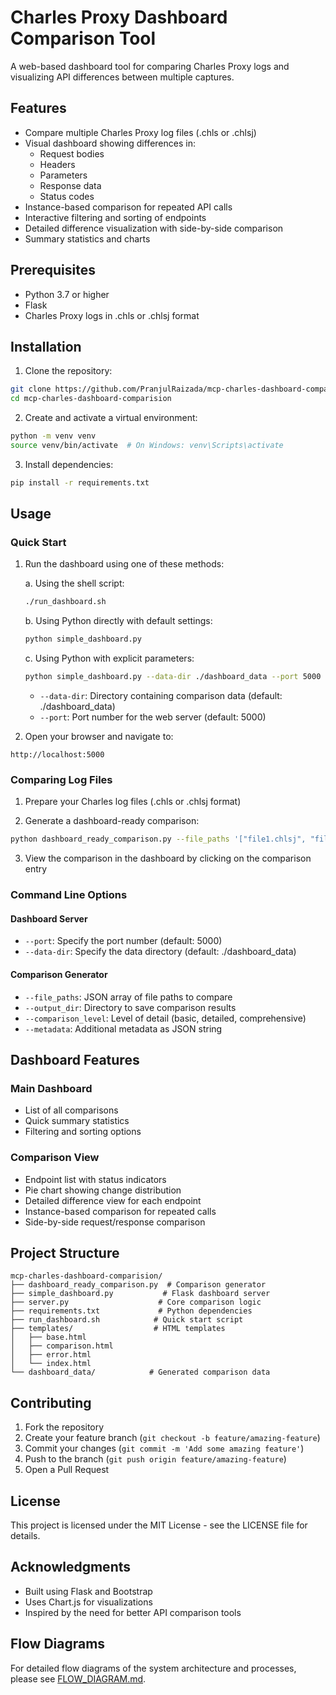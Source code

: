# Charles Proxy Dashboard Comparison Tool

A web-based dashboard tool for comparing Charles Proxy logs and visualizing API differences between multiple captures.

## Features

- Compare multiple Charles Proxy log files (.chls or .chlsj)
- Visual dashboard showing differences in:
  - Request bodies
  - Headers
  - Parameters
  - Response data
  - Status codes
- Instance-based comparison for repeated API calls
- Interactive filtering and sorting of endpoints
- Detailed difference visualization with side-by-side comparison
- Summary statistics and charts

## Prerequisites

- Python 3.7 or higher
- Flask
- Charles Proxy logs in .chls or .chlsj format

## Installation

1. Clone the repository:
```bash
git clone https://github.com/PranjulRaizada/mcp-charles-dashboard-comparision.git
cd mcp-charles-dashboard-comparision
```

2. Create and activate a virtual environment:
```bash
python -m venv venv
source venv/bin/activate  # On Windows: venv\Scripts\activate
```

3. Install dependencies:
```bash
pip install -r requirements.txt
```

## Usage

### Quick Start

1. Run the dashboard using one of these methods:

   a. Using the shell script:
   ```bash
   ./run_dashboard.sh
   ```

   b. Using Python directly with default settings:
   ```bash
   python simple_dashboard.py
   ```

   c. Using Python with explicit parameters:
   ```bash
   python simple_dashboard.py --data-dir ./dashboard_data --port 5000
   ```
   - `--data-dir`: Directory containing comparison data (default: ./dashboard_data)
   - `--port`: Port number for the web server (default: 5000)

2. Open your browser and navigate to:
```
http://localhost:5000
```

### Comparing Log Files

1. Prepare your Charles log files (.chls or .chlsj format)

2. Generate a dashboard-ready comparison:
```bash
python dashboard_ready_comparison.py --file_paths '["file1.chlsj", "file2.chlsj"]' --output_dir "./dashboard_data"
```

3. View the comparison in the dashboard by clicking on the comparison entry

### Command Line Options

#### Dashboard Server
- `--port`: Specify the port number (default: 5000)
- `--data-dir`: Specify the data directory (default: ./dashboard_data)

#### Comparison Generator
- `--file_paths`: JSON array of file paths to compare
- `--output_dir`: Directory to save comparison results
- `--comparison_level`: Level of detail (basic, detailed, comprehensive)
- `--metadata`: Additional metadata as JSON string

## Dashboard Features

### Main Dashboard
- List of all comparisons
- Quick summary statistics
- Filtering and sorting options

### Comparison View
- Endpoint list with status indicators
- Pie chart showing change distribution
- Detailed difference view for each endpoint
- Instance-based comparison for repeated calls
- Side-by-side request/response comparison

## Project Structure

```
mcp-charles-dashboard-comparision/
├── dashboard_ready_comparison.py  # Comparison generator
├── simple_dashboard.py           # Flask dashboard server
├── server.py                    # Core comparison logic
├── requirements.txt             # Python dependencies
├── run_dashboard.sh            # Quick start script
├── templates/                  # HTML templates
│   ├── base.html
│   ├── comparison.html
│   ├── error.html
│   └── index.html
└── dashboard_data/            # Generated comparison data
```

## Contributing

1. Fork the repository
2. Create your feature branch (`git checkout -b feature/amazing-feature`)
3. Commit your changes (`git commit -m 'Add some amazing feature'`)
4. Push to the branch (`git push origin feature/amazing-feature`)
5. Open a Pull Request

## License

This project is licensed under the MIT License - see the LICENSE file for details.

## Acknowledgments

- Built using Flask and Bootstrap
- Uses Chart.js for visualizations
- Inspired by the need for better API comparison tools

## Flow Diagrams

For detailed flow diagrams of the system architecture and processes, please see [FLOW_DIAGRAM.md](FLOW_DIAGRAM.md). 